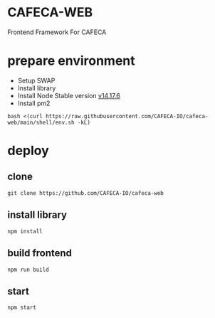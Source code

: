 # CAFECA-WEB
Frontend Framework For CAFECA

# prepare environment
- Setup SWAP
- Install library
- Install Node Stable version [v14.17.6](https://nodejs.org/dist/v14.17.6/)
- Install pm2
```shell
bash <(curl https://raw.githubusercontent.com/CAFECA-IO/cafeca-web/main/shell/env.sh -kL)
```

# deploy
## clone
```shell
git clone https://github.com/CAFECA-IO/cafeca-web
```

## install library
```shell
npm install
```

## build frontend
```shell
npm run build
```

## start
```shell
npm start
```
